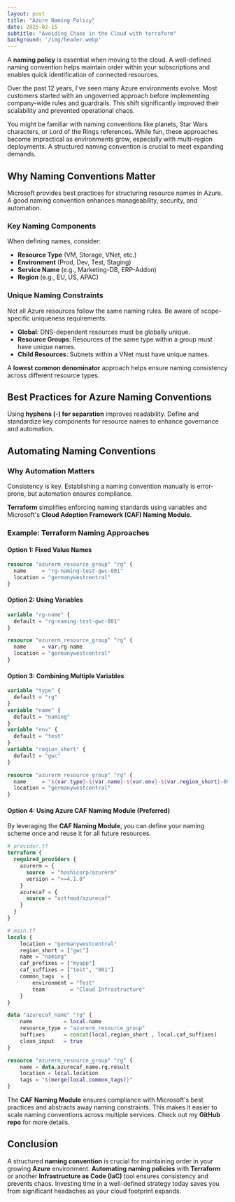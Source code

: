 ```yaml
---
layout: post
title: "Azure Naming Policy"
date: 2025-02-15
subtitle: "Avoiding Chaos in the Cloud with terraform"
background: '/img/header.webp'
---
```


A **naming policy** is essential when moving to the cloud. A well-defined naming convention helps maintain order within your subscriptions and enables quick identification of connected resources.

Over the past 12 years, I've seen many Azure environments evolve. Most customers started with an ungoverned approach before implementing company-wide rules and guardrails. This shift significantly improved their scalability and prevented operational chaos.

You might be familiar with naming conventions like planets, Star Wars characters, or Lord of the Rings references. While fun, these approaches become impractical as environments grow, especially with multi-region deployments. A structured naming convention is crucial to meet expanding demands.

## Why Naming Conventions Matter

Microsoft provides best practices for structuring resource names in Azure. A good naming convention enhances manageability, security, and automation.

### Key Naming Components

When defining names, consider:

- **Resource Type** (VM, Storage, VNet, etc.)
- **Environment** (Prod, Dev, Test, Staging)
- **Service Name** (e.g., Marketing-DB, ERP-Addon)
- **Region** (e.g., EU, US, APAC)

### Unique Naming Constraints

Not all Azure resources follow the same naming rules. Be aware of scope-specific uniqueness requirements:

- **Global**: DNS-dependent resources must be globally unique.
- **Resource Groups**: Resources of the same type within a group must have unique names.
- **Child Resources**: Subnets within a VNet must have unique names.

A **lowest common denominator** approach helps ensure naming consistency across different resource types.

## Best Practices for Azure Naming Conventions

Using **hyphens (-) for separation** improves readability. Define and standardize key components for resource names to enhance governance and automation.

## Automating Naming Conventions

### Why Automation Matters

Consistency is key. Establishing a naming convention manually is error-prone, but automation ensures compliance.

**Terraform** simplifies enforcing naming standards using variables and Microsoft's **Cloud Adoption Framework (CAF) Naming Module**.

### Example: Terraform Naming Approaches

#### Option 1: Fixed Value Names

```terraform
resource "azurerm_resource_group" "rg" {
  name     = "rg-naming-test-gwc-001"
  location = "germanywestcentral"
}
```

#### Option 2: Using Variables

```terraform
variable "rg-name" {
  default = "rg-naming-test-gwc-001"
}

resource "azurerm_resource_group" "rg" {
  name     = var.rg-name
  location = "germanywestcentral"
}
```

#### Option 3: Combining Multiple Variables

```terraform
variable "type" {
  default = "rg"
}
variable "name" {
  default = "naming"
}
variable "env" {
  default = "test"
}
variable "region_short" {
  default = "gwc"
}

resource "azurerm_resource_group" "rg" {
  name     = "${var.type}-${var.name}-${var.env}-${var.region_short}-001"
  location = "germanywestcentral"
}
```

#### Option 4: Using Azure CAF Naming Module (Preferred)

By leveraging the **CAF Naming Module**, you can define your naming scheme once and reuse it for all future resources.

```terraform
# provider.tf
terraform {
  required_providers {
    azurerm = {
      source  = "hashicorp/azurerm"
      version = ">=4.1.0"
    }
    azurecaf = {
      source = "aztfmod/azurecaf"
    }
  }
}
```

```terraform
# main.tf
locals {
    location = "germanywestcentral"
    region_short = ["gwc"]
    name = "naming"
    caf_prefixes = ["myapp"]
    caf_suffixes = ["test", "001"]
    common_tags  = {
        environment = "Test"
        team        = "Cloud Infrastructure"
    }
}

data "azurecaf_name" "rg" {
    name          = local.name
    resource_type = "azurerm_resource_group"
    suffixes      = concat(local.region_short , local.caf_suffixes)
    clean_input   = true
}

resource "azurerm_resource_group" "rg" {
    name = data.azurecaf_name.rg.result
    location = local.location
    tags = "${merge(local.common_tags)}"
}
```

The **CAF Naming Module** ensures compliance with Microsoft's best practices and abstracts away naming constraints. This makes it easier to scale naming conventions across multiple services. Check out my **GitHub repo** for more details.

## Conclusion

A structured **naming convention** is crucial for maintaining order in your growing **Azure** environment. **Automating naming policies** with **Terraform** or another **Infrastructure as Code (IaC)** tool ensures consistency and prevents chaos. Investing time in a well-defined strategy today saves you from significant headaches as your cloud footprint expands.

